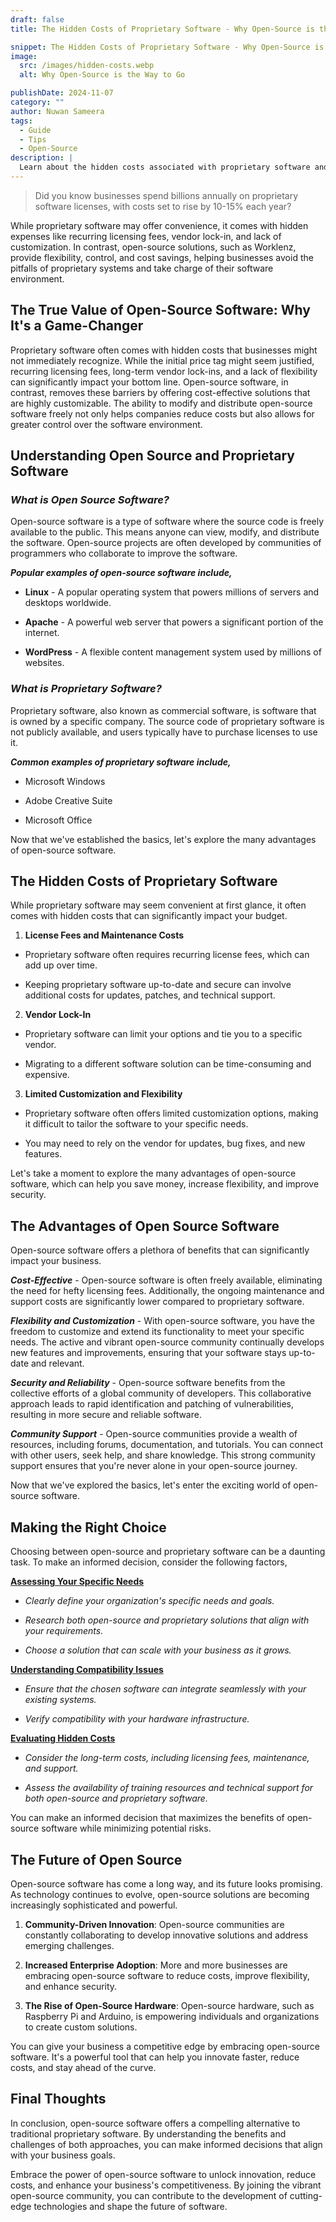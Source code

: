 ```yaml
---
draft: false
title: The Hidden Costs of Proprietary Software - Why Open-Source is the Way to Go

snippet: The Hidden Costs of Proprietary Software - Why Open-Source is the Way to Go
image:
  src: /images/hidden-costs.webp
  alt: Why Open-Source is the Way to Go

publishDate: 2024-11-07
category: ""
author: Nuwan Sameera
tags:
  - Guide
  - Tips
  - Open-Source
description: |
  Learn about the hidden costs associated with proprietary software and find out why transitioning to open-source can enhance your business's efficiency.
---
```


>Did you know businesses spend billions annually on proprietary software licenses, with costs set to rise by 10-15% each year? 

While proprietary software may offer convenience, it comes with hidden expenses like recurring licensing fees, vendor lock-in, and lack of customization. In contrast, open-source solutions, such as Worklenz, provide flexibility, control, and cost savings, helping businesses avoid the pitfalls of proprietary systems and take charge of their software environment.

## The True Value of Open-Source Software: Why It's a Game-Changer

Proprietary software often comes with hidden costs that businesses might not immediately recognize. While the initial price tag might seem justified, recurring licensing fees, long-term vendor lock-ins, and a lack of flexibility can significantly impact your bottom line. Open-source software, in contrast, removes these barriers by offering cost-effective solutions that are highly customizable. The ability to modify and distribute open-source software freely not only helps companies reduce costs but also allows for greater control over the software environment.

## Understanding Open Source and Proprietary Software

### *What is Open Source Software?*

Open-source software is a type of software where the source code is freely available to the public. This means anyone can view, modify, and distribute the software. Open-source projects are often developed by communities of programmers who collaborate to improve the software.

**_Popular examples of open-source software include,_**

- **Linux** - A popular operating system that powers millions of servers and desktops worldwide.

- **Apache** - A powerful web server that powers a significant portion of the internet.

- **WordPress** - A flexible content management system used by millions of websites.

### *What is Proprietary Software?*

Proprietary software, also known as commercial software, is software that is owned by a specific company. The source code of proprietary software is not publicly available, and users typically have to purchase licenses to use it.

**_Common examples of proprietary software include,_**

- Microsoft Windows

- Adobe Creative Suite

- Microsoft Office

Now that we've established the basics, let's explore the many advantages of open-source software.

## The Hidden Costs of Proprietary Software

While proprietary software may seem convenient at first glance, it often comes with hidden costs that can significantly impact your budget.

1. **License Fees and Maintenance Costs**

- Proprietary software often requires recurring license fees, which can add up over time.

- Keeping proprietary software up-to-date and secure can involve additional costs for updates, patches, and technical support.

2. **Vendor Lock-In**

- Proprietary software can limit your options and tie you to a specific vendor.

- Migrating to a different software solution can be time-consuming and expensive.

3. **Limited Customization and Flexibility**

- Proprietary software often offers limited customization options, making it difficult to tailor the software to your specific needs.

- You may need to rely on the vendor for updates, bug fixes, and new features.

Let's take a moment to explore the many advantages of open-source software, which can help you save money, increase flexibility, and improve security.

## The Advantages of Open Source Software

Open-source software offers a plethora of benefits that can significantly impact your business.

**_Cost-Effective_** - Open-source software is often freely available, eliminating the need for hefty licensing fees. Additionally, the ongoing maintenance and support costs are significantly lower compared to proprietary software. 

**_Flexibility and Customization_** - With open-source software, you have the freedom to customize and extend its functionality to meet your specific needs. The active and vibrant open-source community continually develops new features and improvements, ensuring that your software stays up-to-date and relevant.

**_Security and Reliability_** - Open-source software benefits from the collective efforts of a global community of developers. This collaborative approach leads to rapid identification and patching of vulnerabilities, resulting in more secure and reliable software.

**_Community Support_** - Open-source communities provide a wealth of resources, including forums, documentation, and tutorials. You can connect with other users, seek help, and share knowledge. This strong community support ensures that you're never alone in your open-source journey.

Now that we've explored the basics, let's enter the exciting world of open-source software.

## Making the Right Choice

Choosing between open-source and proprietary software can be a daunting task. To make an informed decision, consider the following factors,

**<ins>Assessing Your Specific Needs</ins>**

- *Clearly define your organization's specific needs and goals.*

- *Research both open-source and proprietary solutions that align with your requirements.*

- *Choose a solution that can scale with your business as it grows.*

**<ins>Understanding Compatibility Issues</ins>**

- *Ensure that the chosen software can integrate seamlessly with your existing systems.*

- *Verify compatibility with your hardware infrastructure.*

**<ins>Evaluating Hidden Costs</ins>**

- *Consider the long-term costs, including licensing fees, maintenance, and support.*

- *Assess the availability of training resources and technical support for both open-source and proprietary software.*

You can make an informed decision that maximizes the benefits of open-source software while minimizing potential risks.

## The Future of Open Source

Open-source software has come a long way, and its future looks promising. As technology continues to evolve, open-source solutions are becoming increasingly sophisticated and powerful.

1. **Community-Driven Innovation**: Open-source communities are constantly collaborating to develop innovative solutions and address emerging challenges.

2. **Increased Enterprise Adoption**: More and more businesses are embracing open-source software to reduce costs, improve flexibility, and enhance security.

3. **The Rise of Open-Source Hardware**: Open-source hardware, such as Raspberry Pi and Arduino, is empowering individuals and organizations to create custom solutions.

You can give your business a competitive edge by embracing open-source software. It's a powerful tool that can help you innovate faster, reduce costs, and stay ahead of the curve.

## Final Thoughts

In conclusion, open-source software offers a compelling alternative to traditional proprietary software. By understanding the benefits and challenges of both approaches, you can make informed decisions that align with your business goals. 

Embrace the power of open-source software to unlock innovation, reduce costs, and enhance your business's competitiveness. By joining the vibrant open-source community, you can contribute to the development of cutting-edge technologies and shape the future of software.
